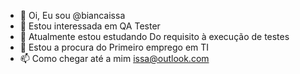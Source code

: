 - 👋 Oi, Eu sou @biancaissa
- 👀 Estou interessada em QA Tester 
- 🌱 Atualmente estou estudando Do requisito à execução de testes
- 💞️ Estou a procura do Primeiro emprego em TI 
- 📫 Como chegar até a mim issa@outlook.com


<!---
biancaissa/biancaissa is a ✨ special ✨ repository because its `README.md` (this file) appears on your GitHub profile.
You can click the Preview link to take a look at your changes.
--->
